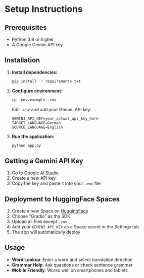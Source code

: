 # Setup Instructions

## Prerequisites
- Python 3.8 or higher
- A Google Gemini API key

## Installation

1. **Install dependencies:**
   ```bash
   pip install -r requirements.txt
   ```

2. **Configure environment:**
   ```bash
   cp .env.example .env
   ```
   
   Edit `.env` and add your Gemini API key:
   ```
   GEMINI_API_KEY=your_actual_api_key_here
   TARGET_LANGUAGE=German
   SOURCE_LANGUAGE=English
   ```

3. **Run the application:**
   ```bash
   python app.py
   ```

## Getting a Gemini API Key

1. Go to [Google AI Studio](https://aistudio.google.com/app/apikey)
2. Create a new API key
3. Copy the key and paste it into your `.env` file

## Deployment to HuggingFace Spaces

1. Create a new Space on [HuggingFace](https://huggingface.co/new-space)
2. Choose "Gradio" as the SDK
3. Upload all files except `.env`
4. Add your `GEMINI_API_KEY` as a Space secret in the Settings tab
5. The app will automatically deploy

## Usage

- **Word Lookup**: Enter a word and select translation direction
- **Grammar Help**: Ask questions or check sentence grammar
- **Mobile Friendly**: Works well on smartphones and tablets